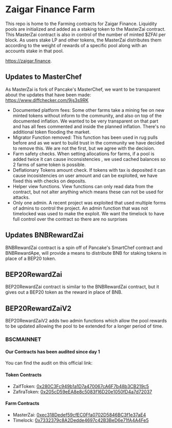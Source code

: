 # Zaigar Finance Farm

This repo is home to the Farming contracts for Zaigar Finance. Liquidity pools are initialized and added as a staking token to the MasterZai contract. This MasterZai contract is also in control of the number of minted $ZFAI per block. As users stake LP and other tokens, the MasterZai distributes them according to the weight of rewards of a specific pool along with an accounts stake in that pool.

https://zaigar.finance. 

## Updates to MasterChef
As MasterZai is fork of Pancake's MasterChef, we want to be transparent about the updates that have been made: https://www.diffchecker.com/9js3s9RK


- Documented platform fees: Some other farms take a mining fee on new minted tokens without inform to the community, and also on top of the documented inflation. We wanted to be very transparent on that part and has all fees commented and inside the planned inflation. There's no additional token flooding the market. 
- Migrator Function removed: This function has been used in rug pulls before and as we want to build trust in the community we have decided to remove this. We are not the first, but we agree with the decision. 
- Farm safety checks. When setting allocations for farms, if a pool is added twice it can cause inconsistencies , we used cached balances so 2 farms of same token is possible.
- Deflationary Tokens amount check. If tokens with tax is deposited it can cause incosistencies on user amount and can be exploited, we have fixed this with checks on deposits.
- Helper view functions. View functions can only read data from the contract, but not alter anything which means these can not be used for attacks. 
- Only one admin. A recent project was exploited that used multiple forms of admins to control the project. An admin function that was not timelocked was used to make the exploit. We want the timelock to have full control over the contract so there are no surprises

## Updates BNBRewardZai
BNBRewardZai contract is a spin off of Pancake's SmartChef contract and BNBRewardApe, will provide a means to distribute BNB for staking tokens in place of a BEP20 token.

## BEP20RewardZai
BEP20RewardZai contract is similar to the BNBRewardZai contract, but it gives out a BEP20 token as the reward in place of BNB. 

## BEP20RewardZaiV2
BEP20RewardZaiV2 adds two admin functions which allow the pool rewards to be updated allowing the pool to be extended for a longer period of time.


### BSCMAINNET

#### Our Contracts has been audited since day 1
You can find the audit on this official link: 

#### Token Contracts
- ZaifToken: [0x280C3Fc949b1a1D7a470067cA6F7b48b3CB219c5](https://bscscan.com/token/0x280C3Fc949b1a1D7a470067cA6F7b48b3CB219c5)
- ZafiraToken: [0x205cD59eEA8e8c5083f16D20e1050fD4a7d72037](https://bscscan.com/token/0x205cD59eEA8e8c5083f16D20e1050fD4a7d72037)

#### Farm Contracts
- MasterZai: [0xec318Dedef59cfEC0Ffa0702D5846BC3f1e37aE4](https://bscscan.com/address/0xec318Dedef59cfEC0Ffa0702D5846BC3f1e37aE4)
- Timelock: [0x7332379c8A2Dedde4697c42B3BeD6e71fA4A4Fe5](https://bscscan.com/address/0x7332379c8A2Dedde4697c42B3BeD6e71fA4A4Fe5)